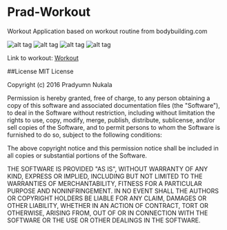 # Prad-Workout
Workout Application based on workout routine from bodybuilding.com

![alt tag](http://3.1m.yt/SBRkdCGbe.png)
![alt tag](http://1.1m.yt/7b6r93xEC.png)
![alt tag](http://4.1m.yt/prfUVm__s.png)
![alt tag](http://1.1m.yt/BmsZJQE5C.png)


Link to workout: [Workout](http://www.bodybuilding.com/fun/30-days-to-6-pack-abs.html)

##License
MIT License

Copyright (c) 2016 Pradyumn Nukala

Permission is hereby granted, free of charge, to any person obtaining a copy
of this software and associated documentation files (the "Software"), to deal
in the Software without restriction, including without limitation the rights
to use, copy, modify, merge, publish, distribute, sublicense, and/or sell
copies of the Software, and to permit persons to whom the Software is
furnished to do so, subject to the following conditions:

The above copyright notice and this permission notice shall be included in all
copies or substantial portions of the Software.

THE SOFTWARE IS PROVIDED "AS IS", WITHOUT WARRANTY OF ANY KIND, EXPRESS OR
IMPLIED, INCLUDING BUT NOT LIMITED TO THE WARRANTIES OF MERCHANTABILITY,
FITNESS FOR A PARTICULAR PURPOSE AND NONINFRINGEMENT. IN NO EVENT SHALL THE
AUTHORS OR COPYRIGHT HOLDERS BE LIABLE FOR ANY CLAIM, DAMAGES OR OTHER
LIABILITY, WHETHER IN AN ACTION OF CONTRACT, TORT OR OTHERWISE, ARISING FROM,
OUT OF OR IN CONNECTION WITH THE SOFTWARE OR THE USE OR OTHER DEALINGS IN THE
SOFTWARE.
